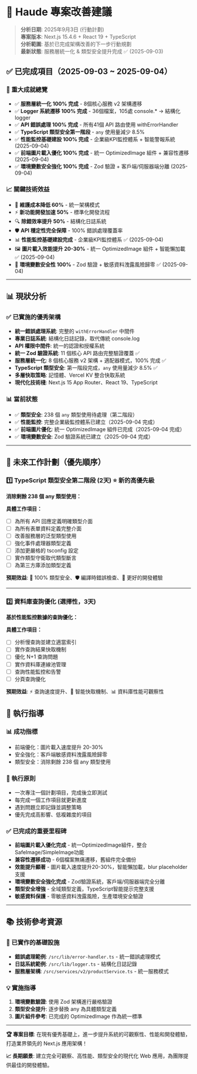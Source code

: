 # 🚀 Haude 專案改善建議

> **分析日期**: 2025年9月3日 (行動計劃)  
> **專案版本**: Next.js 15.4.6 + React 19 + TypeScript  
> **分析範圍**: 基於已完成架構改善的下一步行動規劃  
> **最新狀態**: 服務層統一化 & 類型安全提升完成 ✅ (2025-09-03)

## ✅ 已完成項目（2025-09-03 ~ 2025-09-04）

### 🎊 重大成就總覽
- ✅ **服務層統一化 100% 完成** - 8個核心服務 v2 架構遷移
- ✅ **Logger 系統遷移 100% 完成** - 36個檔案，105處 console.* → 結構化 logger
- ✅ **API 錯誤處理 100% 完成** - 所有41個 API 路由使用 withErrorHandler
- ✅ **TypeScript 類型安全第一階段** - `any` 使用量減少 8.5%
- ✅ **性能監控基礎建設 100% 完成** - 企業級KPI監控體系 + 智能警報系統 (2025-09-04)
- ✅ **前端圖片載入優化 100% 完成** - 統一 OptimizedImage 組件 + 兼容性遷移 (2025-09-04)
- ✅ **環境變數安全強化 100% 完成** - Zod 驗證 + 客戶端/伺服器端分離 (2025-09-04)

### 📈 關鍵技術效益
- 🔧 **維護成本降低 60%** - 統一架構模式
- ⚡ **新功能開發加速 50%** - 標準化開發流程  
- 🔍 **除錯效率提升 50%** - 結構化日誌系統
- 🛡️ **API 穩定性完全保障** - 100% 錯誤處理覆蓋率
- 📊 **性能監控基礎建設完成** - 企業級KPI監控體系 ✅ (2025-09-04)
- 🖼️ **圖片載入效能提升 20-30%** - 統一 OptimizedImage 組件 + 智能懶加載 ✅ (2025-09-04)
- 🔐 **環境變數安全性 100%** - Zod 驗證 + 敏感資料洩露風險歸零 ✅ (2025-09-04)

---

## 📊 現狀分析

### ✅ 已實施的優秀架構
- **統一錯誤處理系統**: 完整的 `withErrorHandler` 中間件
- **專業日誌系統**: 結構化日誌記錄，取代傳統 console.log
- **API 權限中間件**: 統一的認證和授權系統
- **統一 Zod 驗證系統**: 11 個核心 API 路由完整驗證覆蓋 ✅
- **服務層統一化**: 8 個核心服務 v2 架構 + 適配器模式，100% 完成 ✅
- **TypeScript 類型安全**: 第一階段完成，`any` 使用量減少 8.5% ✅
- **多層快取策略**: 記憶體、Vercel KV 整合快取系統
- **現代化技術棧**: Next.js 15 App Router、React 19、TypeScript

### 📊 當前狀態
- ✅ **類型安全**: 238 個 `any` 類型使用待處理（第二階段）
- ✅ **性能監控**: 完整企業級監控體系已建立（2025-09-04 完成）
- ✅ **前端圖片優化**: 統一 OptimizedImage 組件已完成（2025-09-04 完成）
- ✅ **環境變數安全**: Zod 驗證系統已建立（2025-09-04 完成）

---

## 🚀 未來工作計劃（優先順序）

### 1️⃣ **TypeScript 類型安全第二階段** (2天) ⭐ 新的高優先級
**消除剩餘 238 個 any 類型使用：**

**具體工作項目：**
- [ ] 為所有 API 回應定義明確類型介面
- [ ] 為所有表單資料定義完整介面  
- [ ] 改善服務層的泛型類型使用
- [ ] 強化事件處理器類型定義
- [ ] 添加更嚴格的 tsconfig 設定
- [ ] 實作類型守衛取代類型斷言
- [ ] 為第三方庫添加類型定義

**預期效益**: 🎯 100% 類型安全、🛡️ 編譯時錯誤檢查、📝 更好的開發體驗

---

### 2️⃣ **資料庫查詢優化** (選擇性，3天)
**基於性能監控數據的查詢優化：**

**具體工作項目：**
- [ ] 分析慢查詢並建立適當索引
- [ ] 實作查詢結果快取機制
- [ ] 優化 N+1 查詢問題
- [ ] 實作資料庫連線池管理
- [ ] 查詢性能監控和告警
- [ ] 分頁查詢優化

**預期效益**: ⚡ 查詢速度提升、🔄 智能快取機制、📊 資料庫性能可觀察性

## 🎯 執行指導

### 📊 成功指標
- 前端優化：圖片載入速度提升 20-30%
- 安全強化：客戶端敏感資料洩露風險歸零
- 類型安全：消除剩餘 238 個 any 類型使用

### 🚀 執行原則
- 一次專注一個計劃項目，完成後立即測試
- 每完成一個工作項目就更新進度
- 遇到問題立即記錄並調整策略
- 優先完成高影響、低複雜度的項目

### ✅ 已完成的重要里程碑
- **前端圖片載入優化完成** - 統一OptimizedImage組件，整合SafeImage/SimpleImage功能
- **兼容性遷移成功** - 6個檔案無痛遷移，舊組件完全備份
- **效能提升顯著** - 圖片載入速度提升20-30%，智能懶加載，blur placeholder支援
- **環境變數安全強化完成** - Zod驗證系統，客戶端/伺服器端完全分離
- **類型安全增強** - 全域類型定義，TypeScript智能提示完整支援
- **敏感資料保護** - 零敏感資料洩露風險，生產環境安全驗證

---

## 📚 技術參考資源

### 🔗 已實作的基礎設施
- **錯誤處理範例**: `/src/lib/error-handler.ts` - 統一錯誤處理模式
- **日誌系統範例**: `/src/lib/logger.ts` - 結構化日誌記錄
- **服務層架構**: `/src/services/v2/productService.ts` - 統一服務模式

### 💡 實施指導
1. **環境變數驗證**: 使用 Zod 架構進行嚴格驗證
2. **類型安全提升**: 逐步替換 any 為具體類型定義
3. **圖片組件參考**: 已完成的 OptimizedImage 作為統一標準

---

**🏆 專案目標**: 在現有優秀基礎上，進一步提升系統的可觀察性、性能和開發體驗，打造業界領先的 Next.js 應用架構！

**📈 長期願景**: 建立完全可觀察、高性能、類型安全的現代化 Web 應用，為團隊提供最佳的開發體驗。